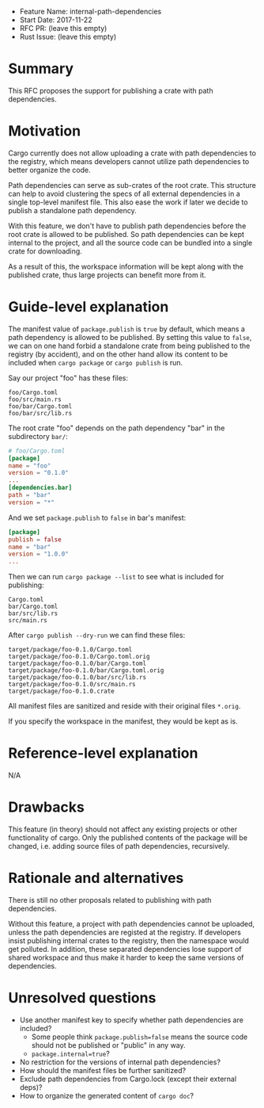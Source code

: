 - Feature Name: internal-path-dependencies
- Start Date: 2017-11-22
- RFC PR: (leave this empty)
- Rust Issue: (leave this empty)

# Summary
[summary]: #summary

This RFC proposes the support for publishing a crate with path dependencies.

# Motivation
[motivation]: #motivation

Cargo currently does not allow uploading a crate with path dependencies to the
registry, which means developers cannot utilize path dependencies to better
organize the code.

Path dependencies can serve as sub-crates of the root crate. This structure can
help to avoid clustering the specs of all external dependencies in a single
top-level manifest file. This also ease the work if later we decide to publish
a standalone path dependency.

With this feature, we don't have to publish path dependencies before the root
crate is allowed to be published. So path dependencies can be kept internal to
the project, and all the source code can be bundled into a single crate for
downloading.

As a result of this, the workspace information will be kept along with the
published crate, thus large projects can benefit more from it.

# Guide-level explanation
[guide-level-explanation]: #guide-level-explanation

The manifest value of `package.publish` is `true` by default, which means
a path dependency is allowed to be published. By setting this value to `false`,
we can on one hand forbid a standalone crate from being published to the
registry (by accident), and on the other hand allow its content to be included
when `cargo package` or `cargo publish` is run.

Say our project "foo" has these files:

```
foo/Cargo.toml
foo/src/main.rs
foo/bar/Cargo.toml
foo/bar/src/lib.rs
```

The root crate "foo" depends on the path dependency "bar" in the subdirectory
`bar/`:

```toml
# foo/Cargo.toml
[package]
name = "foo"
version = "0.1.0"
...
[dependencies.bar]
path = "bar"
version = "*"
```

And we set `package.publish` to `false` in bar's manifest:

```toml
[package]
publish = false
name = "bar"
version = "1.0.0"
...
```

Then we can run `cargo package --list` to see what is included for publishing:

```
Cargo.toml
bar/Cargo.toml
bar/src/lib.rs
src/main.rs
```

After `cargo publish --dry-run` we can find these files:

```
target/package/foo-0.1.0/Cargo.toml
target/package/foo-0.1.0/Cargo.toml.orig
target/package/foo-0.1.0/bar/Cargo.toml
target/package/foo-0.1.0/bar/Cargo.toml.orig
target/package/foo-0.1.0/bar/src/lib.rs
target/package/foo-0.1.0/src/main.rs
target/package/foo-0.1.0.crate
```

All manifest files are sanitized and reside with their original files `*.orig`.

If you specify the workspace in the manifest, they would be kept as is.

# Reference-level explanation
[reference-level-explanation]: #reference-level-explanation

N/A

# Drawbacks
[drawbacks]: #drawbacks

This feature (in theory) should not affect any existing projects or other
functionality of cargo. Only the published contents of the package will be
changed, i.e. adding source files of path dependencies, recursively.

# Rationale and alternatives
[alternatives]: #alternatives

There is still no other proposals related to publishing with path dependencies.

Without this feature, a project with path dependencies cannot be uploaded,
unless the path dependencies are registed at the registry. If developers insist
publishing internal crates to the registry, then the namespace would get
polluted. In addition, these separated dependencies lose support of shared
workspace and thus make it harder to keep the same versions of dependencies.

# Unresolved questions
[unresolved]: #unresolved-questions

-   Use another manifest key to specify whether path dependencies are included?
    -   Some people think `package.publish=false` means the source code should
        not be published or "public" in any way.
    -   `package.internal=true`?
-   No restriction for the versions of internal path dependencies?
-   How should the manifest files be further sanitized?
-   Exclude path dependencies from Cargo.lock (except their external deps)?
-   How to organize the generated content of `cargo doc`?
